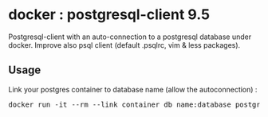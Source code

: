 # docker : postgresql-client 9.5

Postgresql-client with an auto-connection to a postgresql database under docker. Improve also psql client (default .psqlrc, vim & less packages).

## Usage

Link your postgres container to database name (allow the autoconnection) :

<pre>
docker run -it --rm --link container_db_name:database postgresql-client:9.5
</pre>
